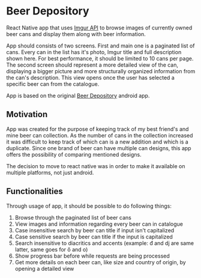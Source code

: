 # Beer Depository

React Native app that uses [Imgur API](https://apidocs.imgur.com/) to browse images of currently owned beer cans and display them along with beer information. 

App should consists of two screens. First and main one is a paginated list of cans. Every can in the list has it's photo, Imgur title and full description shown here. For best performance, it should be limited to 10 cans per page. The second screen should represent a more detailed view of the can, displaying a bigger picture and more structurally organized information from the can's description. This view opens once the user has selected a specific beer can from the catalogue.

App is based on the original [Beer Depository](https://github.com/dradisavljevic/BeerDepository) android app.

## Motivation

App was created for the purpose of keeping track of my best friend's and mine beer can collection. As the number of cans in the collection increased it was difficult to keep track of which can is a new addition and which is a duplicate. Since one brand of beer can have multiple can designs, this app offers the possibility of comparing mentioned designs.

The decision to move to react native was in order to make it available on multiple platforms, not just android.

## Functionalities

Through usage of app, it should be possible to do following things:

1. Browse through the paginated list of beer cans
2. View images and information regarding every beer can in catalogue
3. Case insensitive search by beer can title if input isn't capitalized
4. Case sensitive search by beer can title if the input is capitalized
5. Search insensitive to diacritics and accents (example: đ and dj are same latter, same goes for ő and o)
6. Show progress bar before while requests are being processed
7. Get more details on each beer can, like size and country of origin, by opening a detailed view
